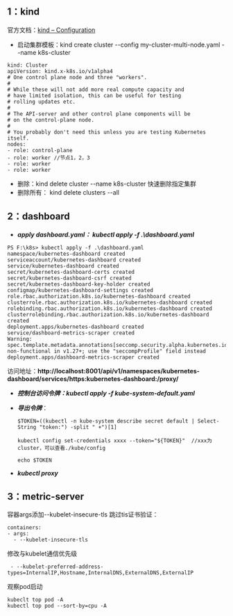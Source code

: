 ## 1：kind

官方文档：[kind – Configuration](https://kind.sigs.k8s.io/docs/user/configuration/)

- 启动集群模板：kind create cluster --config my-cluster-multi-node.yaml --name k8s-cluster

```
kind: Cluster
apiVersion: kind.x-k8s.io/v1alpha4
# One control plane node and three "workers".
#
# While these will not add more real compute capacity and
# have limited isolation, this can be useful for testing
# rolling updates etc.
#
# The API-server and other control plane components will be
# on the control-plane node.
#
# You probably don't need this unless you are testing Kubernetes itself.
nodes:
- role: control-plane
- role: worker //节点1，2，3
- role: worker
- role: worker
```

- 删除：kind delete cluster --name k8s-cluster 快速删除指定集群
- 删除所有： kind delete clusters --all

## 2：dashboard

- ***apply dashboard.yaml： kubectl apply -f .\dashboard.yaml***

```
PS F:\k8s> kubectl apply -f .\dashboard.yaml
namespace/kubernetes-dashboard created
serviceaccount/kubernetes-dashboard created
service/kubernetes-dashboard created
secret/kubernetes-dashboard-certs created
secret/kubernetes-dashboard-csrf created
secret/kubernetes-dashboard-key-holder created
configmap/kubernetes-dashboard-settings created
role.rbac.authorization.k8s.io/kubernetes-dashboard created
clusterrole.rbac.authorization.k8s.io/kubernetes-dashboard created
rolebinding.rbac.authorization.k8s.io/kubernetes-dashboard created
clusterrolebinding.rbac.authorization.k8s.io/kubernetes-dashboard created
deployment.apps/kubernetes-dashboard created
service/dashboard-metrics-scraper created
Warning: spec.template.metadata.annotations[seccomp.security.alpha.kubernetes.io/pod]: non-functional in v1.27+; use the "seccompProfile" field instead
deployment.apps/dashboard-metrics-scraper created  
```

访问地址：**http://localhost:8001/api/v1/namespaces/kubernetes-dashboard/services/https:kubernetes-dashboard:/proxy/**

- ***控制台访问令牌：kubectl apply -f kube-system-default.yaml***

- ***导出令牌***：

  ```
  $TOKEN=((kubectl -n kube-system describe secret default | Select-String "token:") -split " +")[1]
  
  kubectl config set-credentials xxxx --token="${TOKEN}"  //xxx为 cluster，可以查看./kube/config
  
  echo $TOKEN
  
  ```

- ***kubectl proxy***

## 3：metric-server

容器args添加--kubelet-insecure-tls 跳过tis证书验证：

```
containers:
- args:
  - --kubelet-insecure-tls
```

修改与kubelet通信优先级

```
 - --kubelet-preferred-address-types=InternalIP,Hostname,InternalDNS,ExternalDNS,ExternalIP
```

观察pod启动

```
kubeclt top pod -A
kubectl top pod --sort-by=cpu -A
```

